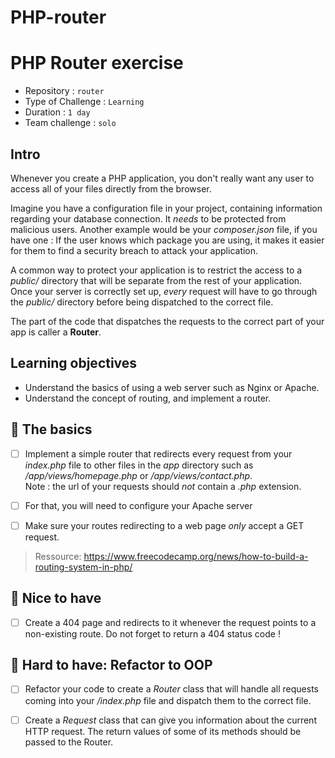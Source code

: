 # PHP-router

# PHP Router exercise

- Repository : `router`
- Type of Challenge : `Learning`
- Duration : `1 day`
- Team challenge : `solo`

## Intro

Whenever you create a PHP application, you don't really want any user to access
all of your files directly from the browser.

Imagine you have a configuration file in your project, containing information regarding
your database connection. It *needs* to be protected from malicious users. Another example would be
your _composer.json_ file, if you have one : If the user knows which package you are using, it
makes it easier for them to find a security breach to attack your application.

A common way to protect your application is to restrict the access to a *public/* directory that will
be separate from the rest of your application. Once your server is correctly set up, *every* request will have to
go through the *public/* directory before being dispatched to the correct file.

The part of the code that dispatches the requests to the correct part of your app is caller a **Router**.

## Learning objectives

- Understand the basics of using a web server such as Nginx or Apache.
- Understand the concept of routing, and implement a router.

## 🌱 The basics

- [ ] Implement a simple router that redirects every request from your _index.php_ file to other files in the _app_ directory 
such as _/app/views/homepage.php_ or _/app/views/contact.php_.
<br/>Note : the url of your requests should _not_ contain a _.php_ extension.
- [ ] For that, you will need to configure your Apache server


- [ ] Make sure your routes redirecting to a web page _only_ accept a GET request.

> Ressource: https://www.freecodecamp.org/news/how-to-build-a-routing-system-in-php/


## 🌼 Nice to have

- [ ] Create a 404 page and redirects to it whenever the request points to a non-existing route. Do not forget to return a 404 status code !


## 🌳 Hard to have: Refactor to OOP

- [ ] Refactor your code to create a _Router_ class that will handle all requests coming into your _/index.php_ file
and dispatch them to the correct file.


- [ ] Create a _Request_ class that can give you information about the current HTTP request. The return values of
  some of its methods should be passed to the Router.

